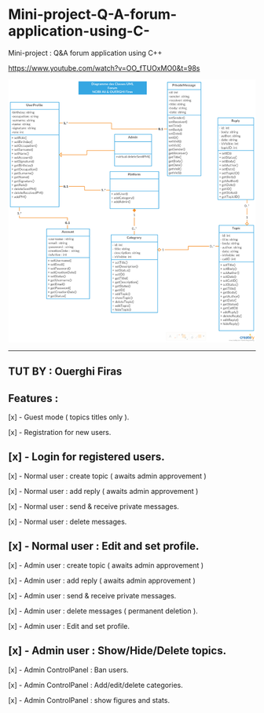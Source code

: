 # Mini-project-Q-A-forum-application-using-C-
Mini-project : Q&amp;A forum application using C++

https://www.youtube.com/watch?v=OO_fTUOxMO0&t=98s



![](img/Diagramme%20des%20classes.png)

-----------------------------------
TUT BY : Ouerghi Firas
------------------
Features :
----------
[x] - Guest mode ( topics titles only ).

[x] - Registration for new users.

[x] - Login for registered users.
---------------------------------
[x] - Normal user : create topic ( awaits admin approvement )

[x] - Normal user : add reply ( awaits admin approvement )

[x] - Normal user : send & receive private messages.

[x] - Normal user : delete messages.

[x] - Normal user : Edit and set profile.
-----------------------------------------
[x] - Admin user : create topic ( awaits admin approvement )

[x] - Admin user : add reply ( awaits admin approvement )

[x] - Admin user : send & receive private messages.

[x] - Admin user : delete messages ( permanent deletion ).

[x] - Admin user : Edit and set profile.

[x] - Admin user : Show/Hide/Delete topics.
---------------------------------------
[x] - Admin ControlPanel : Ban users.

[x] - Admin ControlPanel : Add/edit/delete categories.

[x] - Admin ControlPanel : show figures and stats.


